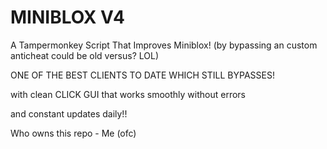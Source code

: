 # MINIBLOX V4
A Tampermonkey Script That Improves Miniblox! (by bypassing an custom anticheat could be old versus? LOL)

ONE OF THE BEST CLIENTS TO DATE WHICH STILL BYPASSES!

with clean CLICK GUI that works smoothly without errors

and constant updates daily!!

Who owns this repo - Me (ofc)